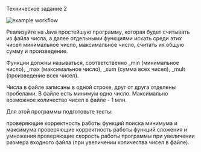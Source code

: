 Техническое задание 2

![example workflow](https://github.com/github/docs/actions/workflows/main.yml/badge.svg)

Реализуйте на Java простейшую программу, которая будет считывать из файла числа, а далее отдельными функциями искать среди этих чисел минимальное число, максимальное число, считать их общую сумму и произведение.

Функции должны называться, соответственно _min (минимальное число), _max (максимальное число), _sum (сумма всех чисел), _mult (произведение всех чисел).

Числа в файле записаны в одной строке, друг от друга отделены пробелами. В файле есть минимум одно число. Максимально возможное количество чисел в файле - 1 млн.

Для этой программы подготовьте тесты:

проверяющие корректность работы функций поиска минимума и максимума
проверяющие корректность работы функций сложения и умножения
проверяющие скорость работы программы при увеличении размера входного файла (при увеличении количества чисел в файле).
